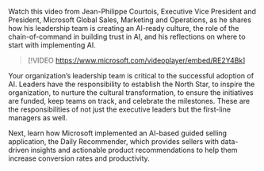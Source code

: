 Watch this video from Jean-Philippe Courtois, Executive Vice President and President, Microsoft Global Sales, Marketing and Operations, as he shares how his leadership team is creating an AI-ready culture, the role of the chain-of-command in building trust in AI, and his reflections on where to start with implementing AI.

> [!VIDEO https://www.microsoft.com/videoplayer/embed/RE2Y4Bk]

Your organization’s leadership team is critical to the successful adoption of AI. Leaders have the responsibility to establish the North Star, to inspire the organization, to nurture the cultural transformation, to ensure the initiatives are funded, keep teams on track, and celebrate the milestones. These are the responsibilities of not just the executive leaders but the first-line managers as well.

Next, learn how Microsoft implemented an AI-based guided selling application, the Daily Recommender, which provides sellers with data-driven insights and actionable product recommendations to help them increase conversion rates and productivity.

